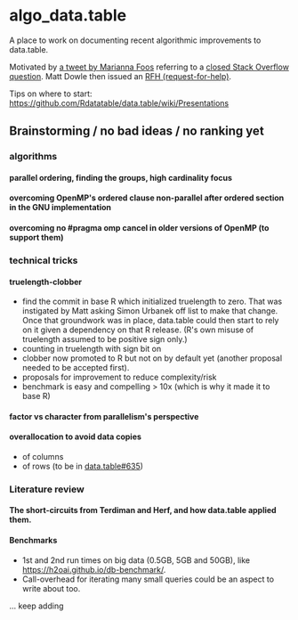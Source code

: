 # algo_data.table
A place to work on documenting recent algorithmic improvements to data.table.

Motivated by [a tweet by Marianna Foos](https://twitter.com/MariannaFoos/status/1158113003465842688) referring to a [closed Stack Overflow question](https://stackoverflow.com/questions/23760229/what-are-the-algorithmic-programming-optimizations-that-make-data-table-fast).
Matt Dowle then issued an [RFH (request-for-help)](https://twitter.com/MattDowle/status/1158902738828374017).

Tips on where to start: https://github.com/Rdatatable/data.table/wiki/Presentations

## Brainstorming / no bad ideas / no ranking yet

### algorithms

#### parallel ordering, finding the groups, high cardinality focus

#### overcoming OpenMP's ordered clause non-parallel after ordered section in the GNU implementation

#### overcoming no #pragma omp cancel in older versions of OpenMP (to support them)

### technical tricks

#### truelength-clobber
*  find the commit in base R which initialized truelength to zero. That was instigated by Matt asking Simon Urbanek off list to make that change. Once that groundwork was in place, data.table could then start to rely on it given a dependency on that R release. (R's own misuse of truelength assumed to be positive sign only.)
* counting in truelength with sign bit on
* clobber now promoted to R but not on by default yet (another proposal needed to be accepted first).
* proposals for improvement to reduce complexity/risk
* benchmark is easy and compelling > 10x (which is why it made it to base R)

#### factor vs character from parallelism's perspective

#### overallocation to avoid data copies
* of columns
* of rows (to be in [data.table#635](https://github.com/Rdatatable/data.table/issues/635))

### Literature review

#### The short-circuits from Terdiman and Herf, and how data.table applied them.

#### Benchmarks
* 1st and 2nd run times on big data (0.5GB, 5GB and 50GB), like https://h2oai.github.io/db-benchmark/.
* Call-overhead for iterating many small queries could be an aspect to write about too.

... keep adding

